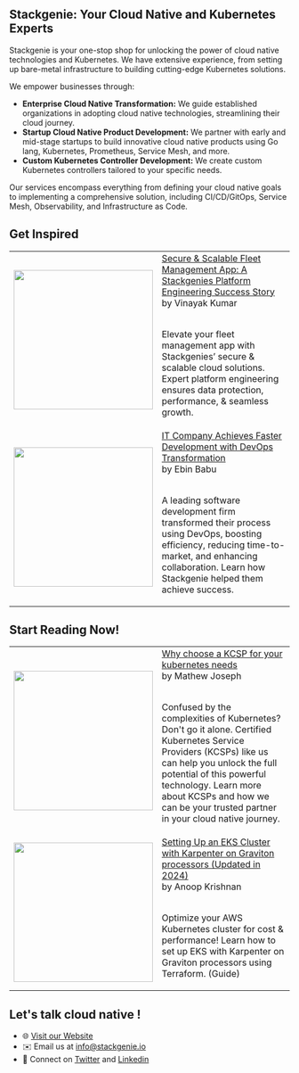 ## Stackgenie: Your Cloud Native and Kubernetes Experts

Stackgenie is your one-stop shop for unlocking the power of cloud native technologies and Kubernetes. We have extensive experience, from setting up bare-metal infrastructure to building cutting-edge Kubernetes solutions. 

We empower businesses through:

* **Enterprise Cloud Native Transformation:** We guide established organizations in adopting cloud native technologies, streamlining their cloud journey.
* **Startup Cloud Native Product Development:** We partner with early and mid-stage startups to build innovative cloud native products using Go lang, Kubernetes, Prometheus, Service Mesh, and more.
* **Custom Kubernetes Controller Development:** We create custom Kubernetes controllers tailored to your specific needs.

Our services encompass everything from defining your cloud native goals to implementing a comprehensive solution, including CI/CD/GitOps, Service Mesh, Observability, and Infrastructure as Code.

## Get Inspired
<table>

<!-- BLOG-POST-LIST:START --><tr>
  <td>
    <a href="https://www.stackgenie.io/secure-scalable-fleet-management-app/">
      <img width="250px" src="https://cdn-ehkfjjj.nitrocdn.com/TPzLnPriZkoNuIzbgtwoLEMXmVTszfpW/assets/images/optimized/rev-c5294cb/www.stackgenie.io/wp-content/uploads/2024/01/Case-Study_Fleet.svg">
    </a>
  </td>
  <td>
    <a href="https://www.stackgenie.io/secure-scalable-fleet-management-app/">Secure & Scalable Fleet Management App: A Stackgenies Platform Engineering Success Story </a> <br/>
    by Vinayak Kumar
    <br/>
    <br/>
    <p> Elevate your fleet management app with Stackgenies’ secure & scalable cloud solutions. Expert platform engineering ensures data protection, performance, & seamless growth. </p>
  </td>
</tr>

<tr>
  <td>
    <a href="https://www.stackgenie.io/go-faster-go-devops/">
    <img width="250px" src="https://cdn-ehkfjjj.nitrocdn.com/TPzLnPriZkoNuIzbgtwoLEMXmVTszfpW/assets/images/optimized/rev-c5294cb/www.stackgenie.io/wp-content/uploads/2020/02/Case-Study_CRM.svg"> 
    </a>
  </td>
  <td>
    <a href="https://www.stackgenie.io/go-faster-go-devops/">IT Company Achieves Faster Development with DevOps Transformation </a> <br/>
    by Ebin Babu
    <br/>
    <br/>
    <p>A leading software development firm transformed their process using DevOps, boosting efficiency, reducing time-to-market, and enhancing collaboration. Learn how Stackgenie helped them achieve success. </p>
  </td>
</tr>

<!-- BLOG-POST-LIST:END -->

</table>

## Start Reading Now!
<table>

<!-- BLOG-POST-LIST:START --><tr>
  <td>
    <a href="https://www.stackgenie.io/why-choose-a-kcsp-for-your-kubernetes-needs/">
      <img width="250px" src="https://cdn-ehkfjjj.nitrocdn.com/TPzLnPriZkoNuIzbgtwoLEMXmVTszfpW/assets/images/optimized/rev-c5294cb/www.stackgenie.io/wp-content/uploads/2024/02/Why-Choose-a-KCSP-copy.jpg">
    </a>
  </td>
  <td>
    <a href="https://www.stackgenie.io/why-choose-a-kcsp-for-your-kubernetes-needs/">Why choose a KCSP for your kubernetes needs</a> <br/>
    by Mathew Joseph
    <br/>
    <br/>
    <p> Confused by the complexities of Kubernetes? Don't go it alone. Certified Kubernetes Service Providers (KCSPs) like us can help you unlock the full potential of this powerful technology. Learn more about KCSPs and how we can be your trusted partner in your cloud native journey.</p>
  </td>
</tr>

<tr>
  <td>
    <a href="https://www.stackgenie.io/setting-up-an-eks-cluster-with-karpenter-on-graviton-processors/">
    <img width="250px" src="https://cdn-ehkfjjj.nitrocdn.com/TPzLnPriZkoNuIzbgtwoLEMXmVTszfpW/assets/images/optimized/rev-c5294cb/www.stackgenie.io/wp-content/uploads/2024/02/eks-karpenter-copy.jpg"> 
    </a>
  </td>
  <td>
    <a href="https://www.stackgenie.io/setting-up-an-eks-cluster-with-karpenter-on-graviton-processors/">Setting Up an EKS Cluster with Karpenter on Graviton processors &lpar;Updated in 2024&rpar;</a> <br/>
    by Anoop Krishnan
    <br/>
    <br/>
    <p>Optimize your AWS Kubernetes cluster for cost & performance! Learn how to set up EKS with Karpenter on Graviton processors using Terraform. (Guide) </p>
  </td>
</tr>

<!-- BLOG-POST-LIST:END -->

</table>

## Let's talk cloud native !

- 🌐 [Visit our Website](https://www.stackgenie.io)
- ✉️ Email us at info@stackgenie.io
- 📱 Connect on [Twitter](https://twitter.com/stackgenie_io) and [Linkedin](https://www.linkedin.com/company/stackgenie/)

